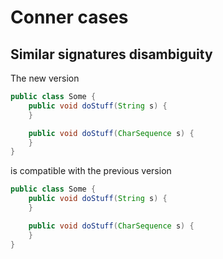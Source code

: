 # Conner cases

## Similar signatures disambiguity

The new version
```java
public class Some {
    public void doStuff(String s) {
    }

    public void doStuff(CharSequence s) {
    }
}
```
is compatible with the previous version
```java
public class Some {
    public void doStuff(String s) {
    }

    public void doStuff(CharSequence s) {
    }
}
```
